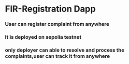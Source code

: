 # FIR-Registration Dapp
  <h3>User can register complaint from anywhere</h3>
  <h3>It is deployed on sepolia testnet</h3>
  <h3>only deployer can able to resolve and process the complaints,user can track it from anywhere</h3>  


    

 
